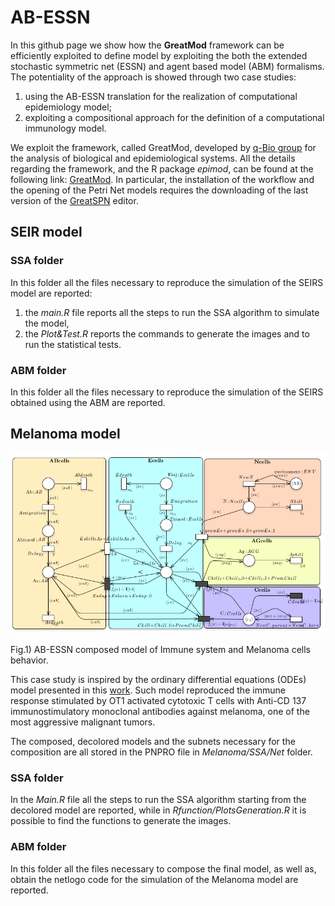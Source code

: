 # AB-ESSN
In  this  github page we show how the **GreatMod** framework can be efficiently exploited to define model by exploiting the both the extended stochastic symmetric net (ESSN) and agent based model (ABM)  formalisms. The potentiality of the approach is showed through two case studies: 

1. using the AB-ESSN translation for the realization of  computational epidemiology model;
2. exploiting a compositional approach for the definition of a computational immunology model.

We exploit the framework, called GreatMod, developed by [q-Bio group](https://qbio.di.unito.it/) for  the  analysis  of  biological  and  epidemiological  systems. All the details regarding the framework, and the R package *epimod*, can be found at the following link: [GreatMod](https://qbioturin.github.io/epimod/). 
In particular, the installation of the workflow and the opening of the Petri Net models requires the downloading of the last version of the [GreatSPN](https://github.com/greatspn/SOURCES/blob/master/docs/INSTALL.md) editor.

## SEIR model 

### SSA folder

In this folder all the files necessary to reproduce the simulation of the SEIRS model are reported:
  
  1. the *main.R* file reports all the steps to run the SSA algorithm to simulate the model, 
  2. the *Plot&Test.R* reports the commands to generate the images and to run the statistical tests.

### ABM folder

In this folder all the files necessary to reproduce the simulation of the SEIRS
obtained using the ABM are reported.

## Melanoma model

<img src="./Melanoma/SSA/Plots/MelanomaModel.png" alt="Fig.1) Composed model of Immune system and Melanoma cells behavior."  />
<p class="caption">
Fig.1) AB-ESSN composed model of Immune system and Melanoma cells behavior.
</p>

This case study is inspired by the ordinary differential equations (ODEs) model presented in this [work](https://pubmed.ncbi.nlm.nih.gov/22701144/).
Such model reproduced the immune response stimulated by OT1 activated cytotoxic T cells with Anti-CD 137 immunostimulatory monoclonal antibodies against melanoma,  one of the most aggressive malignant tumors.

The composed, decolored models and the subnets necessary for the composition are all stored in the PNPRO file in *Melanoma/SSA/Net* folder.

### SSA folder

In the *Main.R* file all the steps to run the SSA algorithm starting from the decolored model are reported, while in *Rfunction/PlotsGeneration.R* it is possible to find the functions to generate the images.

### ABM folder
In this folder all the files necessary to compose the final model, as well as, obtain the netlogo code for  the simulation of the Melanoma model are reported.
